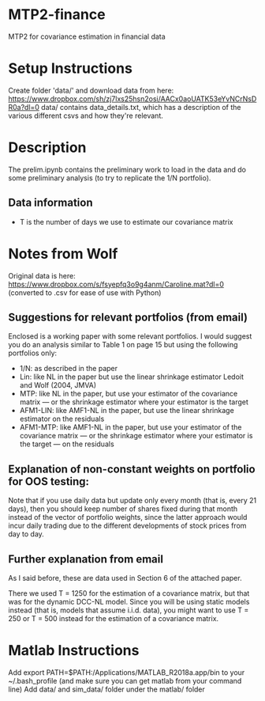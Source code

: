# MTP2-finance
MTP2 for covariance estimation in financial data

# Setup Instructions

Create folder 'data/' and download data from here: https://www.dropbox.com/sh/zj7lxs25hsn2osi/AACx0aoUATK53eYvNCrNsDR0a?dl=0
data/ contains data_details.txt, which has a description of the various different csvs and how they're relevant.

# Description

The prelim.ipynb contains the preliminary work to load in the data and do some preliminary analysis (to try to replicate the 1/N portfolio).

## Data information

* T is the number of days we use to estimate our covariance matrix

# Notes from Wolf

Original data is here: https://www.dropbox.com/s/fsyepfq3o9g4anm/Caroline.mat?dl=0 (converted to .csv for ease of use with Python)

## Suggestions for relevant portfolios (from email)

Enclosed is a working paper with some relevant portfolios. I would suggest you do an analysis similar to Table 1 on page 15 but using the following portfolios only:
* 1/N: as described in the paper
* Lin: like NL in the paper but use the linear shrinkage estimator Ledoit and Wolf (2004, JMVA)
* MTP: like NL in the paper, but use your estimator of the covariance matrix — or the shrinkage estimator where your estimator is the target
* AFM1-LIN: like AMF1-NL in the paper, but use the linear shrinkage estimator on the residuals
* AFM1-MTP: like AMF1-NL in the paper, but use your estimator of the covariance matrix — or the shrinkage estimator where your estimator is the target — on the residuals

## Explanation of non-constant weights on portfolio for OOS testing: 

Note that if you use daily data but update only every month (that is, every 21 days), then you should keep number of shares fixed during that month instead of the vector of portfolio weights, since the latter approach would incur daily trading due to the different developments of stock prices from day to day.

## Further explanation from email

As I said before, these are data used in Section 6 of the attached paper.

There we used T = 1250 for the estimation of a covariance matrix, but that was for the dynamic DCC-NL model. Since you will be using static models instead (that is, models that assume i.i.d. data), you might want to use T = 250 or T = 500 instead for the estimation of a covariance matrix.

# Matlab Instructions
Add export PATH=$PATH:/Applications/MATLAB_R2018a.app/bin to your ~/.bash_profile (and make sure you can get matlab from your command line)
Add data/ and sim_data/ folder under the matlab/ folder
